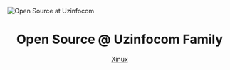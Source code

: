 ![Open Source at Uzinfocom](https://github.com/uzinfocom-org/.github/blob/main/images/banners.png) 

<p align="center"><h1 align="center">Open Source @ Uzinfocom Family</h1></p>

<p align="center"><!-- <a href="https://t.me/cctlduz">CCTLD</a> | --><a href="https://t.me/xinuxuz">Xinux</a></p>
